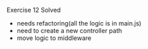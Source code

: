 
Exercise 12 Solved

- needs refactoring(all the logic is in main.js)
- need to create a new controller path
- move logic to middleware
